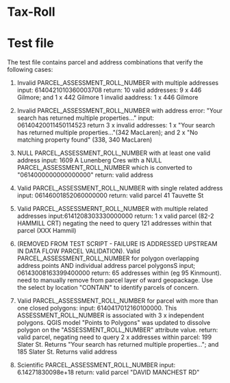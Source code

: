 # Tax-Roll

# Test file
The test file contains parcel and address combinations that verify the following cases:

1. Invalid PARCEL_ASSESSMENT_ROLL_NUMBER with multiple addresses
    input: 6140421010360003708
    return: 
        10 valid addresses: 
            9 x 446 Gilmore; and
            1 x 442 Gilmore
        1 invalid aaddress:
            1 x 446 Gilmore
4. Invalid PARCEL_ASSESSMENT_ROLL_NUMBER with address error: "Your search has returned multiple properties..."
    input: 06140420011450114523
    return
        3 x invalid addresses:
            1 x "Your search has returned multiple properties..."(342 MacLaren); and
            2 x "No matching property found" (338, 340 MacLaren)
            
6. NULL PARCEL_ASSESSMENT_ROLL_NUMBER with at least one valid address
    input: 1609 A Lunenberg Cres with a  NULL PARCEL_ASSESSMENT_ROLL_NUMBER which is converted to "0614000000000000000"
    return: valid address

7. Valid PARCEL_ASSESSMENT_ROLL_NUMBER with single related address
    input: 06146001852060000000
    return: valid parcel 41 Tauvette St
8. Valid PARCEL_ASSESSMERNT_ROLL_NUMBER with multiple related addresses
    input:6141208303330000000
    return: 1 x valid parcel (82-2 HAMMILL CRT) negating the need to query 121 addresses within that parcel (XXX Hammil)
9. (REMOVED FROM TEST SCRIPT - FAILURE IS ADDRESSED UPSTREAM IN DATA FLOW PARCEL VALIDATION). Valid PARCEL_ASSESSMENT_ROLL_NUMBER for polygon overlapping address points AND individual address parcel polygonsS
    input; 06143008163399400000
    return: 65 addresses within (eg 95 Kinmount). need to manually remove from parcel layer of ward geopackage. Use the select by location "CONTAIN" to identify parcels of concern.
10. Valid PARCEL_ASSESSMENT_ROLL_NUMBER for parcel with more than one closed polygons:
    input: 6140417012160100000. This ASSESSMENT_ROLL_NUMBER is associated with 3 x independent polygons. QGIS model "Points to Polygons" was updated to dissolve polygon on the "ASSESSMENT_ROLL_NUMBER" attribute value.
    return: valid parcel, negating need to query 2 x addresses within parcel:
        199 Slater St. Returns "Your search has returned multiple properties..."; and
        185 Slater St. Returns valid address

11. Scientific PARCEL_ASSESSMENT_ROLL_NUMBER
    input: 6.14271830098e+18
    return: valid parcel "DAVID MANCHEST RD"
